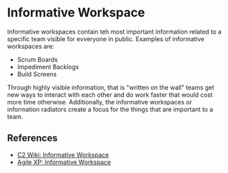 # Informative Workspace

Informative workspaces contain teh most important information related to a specific team visible for evveryone in public. Examples of informative workspaces are: 

* Scrum Boards 
* Impediment Backlogs
* Build Screens

Through highly visible information, that is "written on the wall" teams get new ways to interact with each other and do work faster that would cost more time otherwise. Additionally, the informative workspaces or information radiators create a focus for the things that are important to a team. 

## References

* [C2 Wiki: Informative Workspace](https://c2.com/cgi/wiki?InformativeWorkspace)
* [Agile XP: Informative Workspace](http://agilexp.com/informativeworkspace/)
